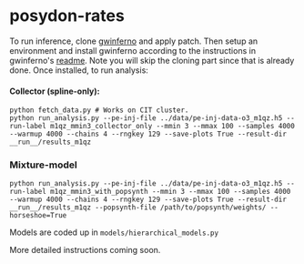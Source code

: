 # posydon-rates
To run inference, clone [gwinferno](https://github.com/FarrOutLab/GWInferno) and apply patch. Then setup an environment and install gwinferno according to the instructions in gwinferno's [readme](https://github.com/FarrOutLab/GWInferno?tab=readme-ov-file#for-gpu). Note you will skip the cloning part since that is already done. Once installed, to run analysis:


#### Collector (spline-only):
```
python fetch_data.py # Works on CIT cluster.
python run_analysis.py --pe-inj-file ../data/pe-inj-data-o3_m1qz.h5 --run-label m1qz_mmin3_collector_only --mmin 3 --mmax 100 --samples 4000 --warmup 4000 --chains 4 --rngkey 129 --save-plots True --result-dir __run__/results_m1qz 
```

### Mixture-model
```
python run_analysis.py --pe-inj-file ../data/pe-inj-data-o3_m1qz.h5 --run-label m1qz_mmin3_with_popsynth --mmin 3 --mmax 100 --samples 4000 --warmup 4000 --chains 4 --rngkey 129 --save-plots True --result-dir __run__/results_m1qz --popsynth-file /path/to/popsynth/weights/ --horseshoe=True 
```

Models are coded up in ```models/hierarchical_models.py```

More detailed instructions coming soon.


